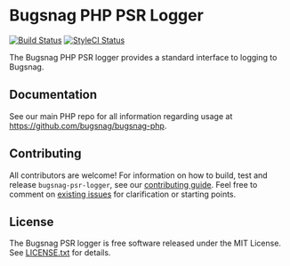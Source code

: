 # Bugsnag PHP PSR Logger

[![Build Status](https://img.shields.io/travis/bugsnag/bugsnag-psr-logger/master.svg?style=flat-square)](https://travis-ci.org/bugsnag/bugsnag-psr-logger)
[![StyleCI Status](https://styleci.io/repos/62041635/shield?branch=master)](https://styleci.io/repos/62041635)


The Bugsnag PHP PSR logger provides a standard interface to logging to Bugsnag.


## Documentation

See our main PHP repo for all information regarding usage at https://github.com/bugsnag/bugsnag-php.


## Contributing

All contributors are welcome! For information on how to build, test and release
`bugsnag-psr-logger`, see our [contributing guide](CONTRIBUTING.md). Feel free
to comment on [existing issues](https://github.com/bugsnag/bugsnag-psr-logger/issues)
for clarification or starting points.

## License

The Bugsnag PSR logger is free software released under the MIT License.
See [LICENSE.txt](LICENSE.txt) for details.
